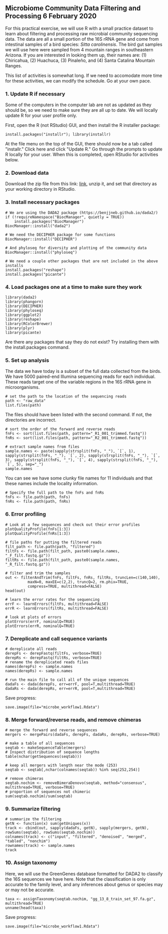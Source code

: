 ## Microbiome Community Data Filtering and Processing 6 February 2020

For this practical exercise, we will use R with a small practice dataset to learn about filtering and processing
raw microbial community sequencing data. The data are all a small portion of the 16S rRNA gene and come from intestinal
samples of a bird species: _Sitta carolinensis_. The bird gut samples we will use here were sampled from 4 mountain ranges
in southeastern Arizona. If you are interested in looking them up, their names are: (1) Chiricahua, (2) Huachuca, 
(3) Pinaleño, and (4) Santa Catalina Mountain Ranges.

This list of activities is somewhat long. If we need to accomodate more time for these activities, we can modify the schedule.
Go at your own pace.

### 1. Update R if necessary

Some of the computers in the computer lab are not as updated as they should be, so we need to make sure they are all up to 
date. We will locally update R for your user profile only.

First, open the R (not RStudio) GUI, and then install the R installer package:

    install.packages("installr"); library(installr)
    
At the file menu on the top of the GUI, there should now be a tab called "installr." Click here and click "Update R." Go 
through the prompts to update R locally for your user. When this is completed, open RStudio for activities below.

### 2. Download data

Download the zip file from this link: [link](https://drive.google.com/open?id=1DbICOt8VDdpYXaqDP9DxP4Aapwm-QfLd), unzip it,
and set that directory as your working directory in RStudio.

### 3. Install necessary packages

    # We are using the DADA2 package (https://benjjneb.github.io/dada2/)
    if (!requireNamespace("BiocManager", quietly = TRUE))
        install.packages("BiocManager")
    BiocManager::install("dada2")

    # We need the DECIPHER package for some functions
    BiocManager::install("DECIPHER")
    
    # And phyloseq for diversity and plotting of the community data
    BiocManager::install("phyloseq")
    
    # We need a couple other packages that are not included in the above installs
    install.packages("reshape")
    install.packages("picante")

### 4. Load packages one at a time to make sure they work

    library(dada2)
    library(phangorn)
    library(DECIPHER)
    library(phyloseq)
    library(ggplot2)
    library(reshape)
    library(RColorBrewer)
    library(plyr)
    library(picante)

Are there any packages that say they do not exist? Try installing them with the install.packages command.

### 5. Set up analysis

The data we have today is a subset of the full data collected from the birds. We have 5000 paired-end Illumina sequencing
reads for each individual. These reads target one of the variable regions in the 16S rRNA gene in microorganisms. 

    # set the path to the location of the sequencing reads
    path <- "raw_data"
    list.files(path)
    
The files should have been listed with the second command. If not, the directories are incorrect.

    # sort the order of the forward and reverse reads
    fnFs <- sort(list.files(path, pattern="_R1_001_trimmed.fastq"))
    fnRs <- sort(list.files(path, pattern="_R2_001_trimmed.fastq"))

    # extract sample names from files
    sample.names <- paste(sapply(strsplit(fnFs, "_"), `[`, 1), sapply(strsplit(fnFs, "_"), `[`, 2), sapply(strsplit(fnFs, "_"), `[`, 3), sapply(strsplit(fnFs, "_"), `[`, 4), sapply(strsplit(fnFs, "_"), `[`, 5), sep="_")
    sample.names

You can see we have some clunky file names for 11 individuals and that these names include the locality information.

    # Specify the full path to the fnFs and fnRs
    fnFs <- file.path(path, fnFs)
    fnRs <- file.path(path, fnRs)
    
### 6. Error profiling

    # Look at a few sequences and check out their error profiles
    plotQualityProfile(fnFs[1:3])
    plotQualityProfile(fnRs[1:3])
    
    # file paths for putting the filtered reads
    filt_path <- file.path(path, "filtered")
    filtFs <- file.path(filt_path, paste0(sample.names, "_F_filt.fastq.gz"))
    filtRs <- file.path(filt_path, paste0(sample.names, "_R_filt.fastq.gz"))

    # filter and trim the samples
    out <- filterAndTrim(fnFs, filtFs, fnRs, filtRs, truncLen=c(140,140),
              maxN=0, maxEE=c(2,2), truncQ=2, rm.phix=TRUE,
              compress=TRUE, multithread=FALSE)
    head(out)
    
    # learn the error rates for the sequencing
    errF <- learnErrors(filtFs, multithread=FALSE)
    errR <- learnErrors(filtRs, multithread=FALSE)

    # look at plots of errors
    plotErrors(errF, nominalQ=TRUE)
    plotErrors(errR, nominalQ=TRUE)

### 7. Dereplicate and call sequence variants

    # dereplicate all reads
    derepFs <- derepFastq(filtFs, verbose=TRUE)
    derepRs <- derepFastq(filtRs, verbose=TRUE)
    # rename the dereplicated reads files
    names(derepFs) <- sample.names
    names(derepRs) <- sample.names

    # run the main file to call all of the unique sequences
    dadaFs <- dada(derepFs, err=errF, pool=T,multithread=TRUE)
    dadaRs <- dada(derepRs, err=errR, pool=T,multithread=TRUE)

Save progress:

    save.image(file="microbe_workflow1.Rdata")

### 8. Merge forward/reverse reads, and remove chimeras

    # merge the forward and reverse sequences
    mergers <- mergePairs(dadaFs, derepFs, dadaRs, derepRs, verbose=TRUE)
    
    # make a table of all sequences
    seqtab <- makeSequenceTable(mergers)
    # Inspect distribution of sequence lengths
    table(nchar(getSequences(seqtab)))
    
    # keep all mergers with length near the mode (253)
    seqtab <- seqtab[,nchar(colnames(seqtab)) %in% seq(252,254)]
    
    # remove chimeras
    seqtab.nochim <- removeBimeraDenovo(seqtab, method="consensus", multithread=TRUE, verbose=TRUE)
    # proportion of sequences not chimeric
    sum(seqtab.nochim)/sum(seqtab)

### 9. Summarize filtering

    # summarize the filtering
    getN <- function(x) sum(getUniques(x))
    track <- cbind(out, sapply(dadaFs, getN), sapply(mergers, getN), rowSums(seqtab), rowSums(seqtab.nochim))
    colnames(track) <- c("input", "filtered", "denoised", "merged", "tabled", "nonchim")
    rownames(track) <- sample.names
    track

### 10. Assign taxonomy

Here, we will use the GreenGenes database formatted for DADA2 to classify the 16S sequences we have here. Note that the
classification is only accurate to the family level, and any inferences about genus or species may or may not be accurate.

    taxa <- assignTaxonomy(seqtab.nochim, "gg_13_8_train_set_97.fa.gz", multithread=TRUE)
    unname(head(taxa))

Save progress:

    save.image(file="microbe_workflow1.Rdata")
